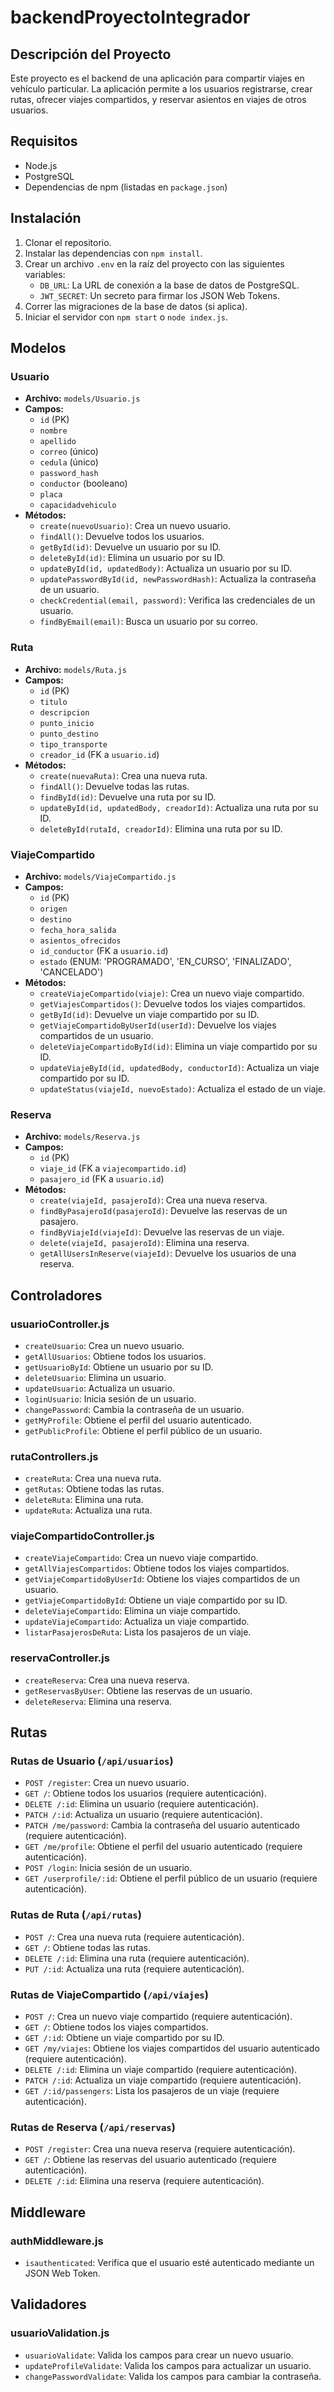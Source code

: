 
# backendProyectoIntegrador

## Descripción del Proyecto

Este proyecto es el backend de una aplicación para compartir viajes en vehículo particular. La aplicación permite a los usuarios registrarse, crear rutas, ofrecer viajes compartidos, y reservar asientos en viajes de otros usuarios.

## Requisitos

*   Node.js
*   PostgreSQL
*   Dependencias de npm (listadas en `package.json`)

## Instalación

1.  Clonar el repositorio.
2.  Instalar las dependencias con `npm install`.
3.  Crear un archivo `.env` en la raíz del proyecto con las siguientes variables:
    *   `DB_URL`: La URL de conexión a la base de datos de PostgreSQL.
    *   `JWT_SECRET`: Un secreto para firmar los JSON Web Tokens.
4.  Correr las migraciones de la base de datos (si aplica).
5.  Iniciar el servidor con `npm start` o `node index.js`.

## Modelos

### Usuario

*   **Archivo:** `models/Usuario.js`
*   **Campos:**
    *   `id` (PK)
    *   `nombre`
    *   `apellido`
    *   `correo` (único)
    *   `cedula` (único)
    *   `password_hash`
    *   `conductor` (booleano)
    *   `placa`
    *   `capacidadvehiculo`
*   **Métodos:**
    *   `create(nuevoUsuario)`: Crea un nuevo usuario.
    *   `findAll()`: Devuelve todos los usuarios.
    *   `getById(id)`: Devuelve un usuario por su ID.
    *   `deleteById(id)`: Elimina un usuario por su ID.
    *   `updateById(id, updatedBody)`: Actualiza un usuario por su ID.
    *   `updatePasswordById(id, newPasswordHash)`: Actualiza la contraseña de un usuario.
    *   `checkCredential(email, password)`: Verifica las credenciales de un usuario.
    *   `findByEmail(email)`: Busca un usuario por su correo.

### Ruta

*   **Archivo:** `models/Ruta.js`
*   **Campos:**
    *   `id` (PK)
    *   `titulo`
    *   `descripcion`
    *   `punto_inicio`
    *   `punto_destino`
    *   `tipo_transporte`
    *   `creador_id` (FK a `usuario.id`)
*   **Métodos:**
    *   `create(nuevaRuta)`: Crea una nueva ruta.
    *   `findAll()`: Devuelve todas las rutas.
    *   `findById(id)`: Devuelve una ruta por su ID.
    *   `updateById(id, updatedBody, creadorId)`: Actualiza una ruta por su ID.
    *   `deleteById(rutaId, creadorId)`: Elimina una ruta por su ID.

### ViajeCompartido

*   **Archivo:** `models/ViajeCompartido.js`
*   **Campos:**
    *   `id` (PK)
    *   `origen`
    *   `destino`
    *   `fecha_hora_salida`
    *   `asientos_ofrecidos`
    *   `id_conductor` (FK a `usuario.id`)
    *   `estado` (ENUM: 'PROGRAMADO', 'EN_CURSO', 'FINALIZADO', 'CANCELADO')
*   **Métodos:**
    *   `createViajeCompartido(viaje)`: Crea un nuevo viaje compartido.
    *   `getViajesCompartidos()`: Devuelve todos los viajes compartidos.
    *   `getById(id)`: Devuelve un viaje compartido por su ID.
    *   `getViajeCompartidoByUserId(userId)`: Devuelve los viajes compartidos de un usuario.
    *   `deleteViajeCompartidoById(id)`: Elimina un viaje compartido por su ID.
    *   `updateViajeById(id, updatedBody, conductorId)`: Actualiza un viaje compartido por su ID.
    *   `updateStatus(viajeId, nuevoEstado)`: Actualiza el estado de un viaje.

### Reserva

*   **Archivo:** `models/Reserva.js`
*   **Campos:**
    *   `id` (PK)
    *   `viaje_id` (FK a `viajecompartido.id`)
    *   `pasajero_id` (FK a `usuario.id`)
*   **Métodos:**
    *   `create(viajeId, pasajeroId)`: Crea una nueva reserva.
    *   `findByPasajeroId(pasajeroId)`: Devuelve las reservas de un pasajero.
    *   `findByViajeId(viajeId)`: Devuelve las reservas de un viaje.
    *   `delete(viajeId, pasajeroId)`: Elimina una reserva.
    *   `getAllUsersInReserve(viajeId)`: Devuelve los usuarios de una reserva.

## Controladores

### usuarioController.js

*   `createUsuario`: Crea un nuevo usuario.
*   `getAllUsuarios`: Obtiene todos los usuarios.
*   `getUsuarioById`: Obtiene un usuario por su ID.
*   `deleteUsuario`: Elimina un usuario.
*   `updateUsuario`: Actualiza un usuario.
*   `loginUsuario`: Inicia sesión de un usuario.
*   `changePassword`: Cambia la contraseña de un usuario.
*   `getMyProfile`: Obtiene el perfil del usuario autenticado.
*   `getPublicProfile`: Obtiene el perfil público de un usuario.

### rutaControllers.js

*   `createRuta`: Crea una nueva ruta.
*   `getRutas`: Obtiene todas las rutas.
*   `deleteRuta`: Elimina una ruta.
*   `updateRuta`: Actualiza una ruta.

### viajeCompartidoController.js

*   `createViajeCompartido`: Crea un nuevo viaje compartido.
*   `getAllViajesCompartidos`: Obtiene todos los viajes compartidos.
*   `getViajeCompartidoByUserId`: Obtiene los viajes compartidos de un usuario.
*   `getViajeCompartidoById`: Obtiene un viaje compartido por su ID.
*   `deleteViajeCompartido`: Elimina un viaje compartido.
*   `updateViajeCompartido`: Actualiza un viaje compartido.
*   `listarPasajerosDeRuta`: Lista los pasajeros de un viaje.

### reservaController.js

*   `createReserva`: Crea una nueva reserva.
*   `getReservasByUser`: Obtiene las reservas de un usuario.
*   `deleteReserva`: Elimina una reserva.

## Rutas

### Rutas de Usuario (`/api/usuarios`)

*   `POST /register`: Crea un nuevo usuario.
*   `GET /`: Obtiene todos los usuarios (requiere autenticación).
*   `DELETE /:id`: Elimina un usuario (requiere autenticación).
*   `PATCH /:id`: Actualiza un usuario (requiere autenticación).
*   `PATCH /me/password`: Cambia la contraseña del usuario autenticado (requiere autenticación).
*   `GET /me/profile`: Obtiene el perfil del usuario autenticado (requiere autenticación).
*   `POST /login`: Inicia sesión de un usuario.
*   `GET /userprofile/:id`: Obtiene el perfil público de un usuario (requiere autenticación).

### Rutas de Ruta (`/api/rutas`)

*   `POST /`: Crea una nueva ruta (requiere autenticación).
*   `GET /`: Obtiene todas las rutas.
*   `DELETE /:id`: Elimina una ruta (requiere autenticación).
*   `PUT /:id`: Actualiza una ruta (requiere autenticación).

### Rutas de ViajeCompartido (`/api/viajes`)

*   `POST /`: Crea un nuevo viaje compartido (requiere autenticación).
*   `GET /`: Obtiene todos los viajes compartidos.
*   `GET /:id`: Obtiene un viaje compartido por su ID.
*   `GET /my/viajes`: Obtiene los viajes compartidos del usuario autenticado (requiere autenticación).
*   `DELETE /:id`: Elimina un viaje compartido (requiere autenticación).
*   `PATCH /:id`: Actualiza un viaje compartido (requiere autenticación).
*   `GET /:id/passengers`: Lista los pasajeros de un viaje (requiere autenticación).

### Rutas de Reserva (`/api/reservas`)

*   `POST /register`: Crea una nueva reserva (requiere autenticación).
*   `GET /`: Obtiene las reservas del usuario autenticado (requiere autenticación).
*   `DELETE /:id`: Elimina una reserva (requiere autenticación).

## Middleware

### authMiddleware.js

*   `isauthenticated`: Verifica que el usuario esté autenticado mediante un JSON Web Token.

## Validadores

### usuarioValidation.js

*   `usuarioValidate`: Valida los campos para crear un nuevo usuario.
*   `updateProfileValidate`: Valida los campos para actualizar un usuario.
*   `changePasswordValidate`: Valida los campos para cambiar la contraseña.
